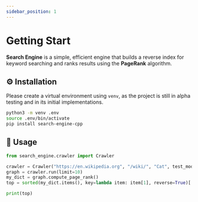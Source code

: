 ```yaml
---
sidebar_position: 1
---
```


# Getting Start

**Search Engine** is a simple, efficient engine that builds a reverse index for keyword searching and ranks results using the **PageRank** algorithm.

## ⚙️ Installation

Please create a virtual environment using `venv`, as the project is still in alpha testing and in its initial implementations.
```bash
python3 -m venv .env
source .env/bin/activate
pip install search-engine-cpp
```

## 🚀 Usage
```python
from search_engine.crawler import Crawler

crawler = Crawler("https://en.wikipedia.org", "/wiki/", "Cat", test_mode=True)
graph = crawler.run(limit=10)
my_dict = graph.compute_page_rank()
top = sorted(my_dict.items(), key=lambda item: item[1], reverse=True)[:3]

print(top)
```
